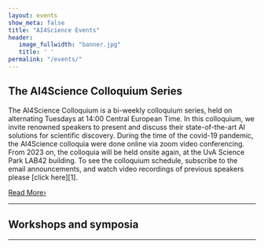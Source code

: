 ```yaml
---
layout: events
show_meta: false
title: "AI4Science Events"
header:
   image_fullwidth: "banner.jpg"
   title: ' '
permalink: "/events/"
---
```



## The AI4Science Colloquium Series

The AI4Science Colloquium is a bi-weekly colloquium series, held on alternating Tuesdays at 14:00 Central European Time. In this colloquium, we invite renowned speakers to present and discuss their state-of-the-art AI solutions for scientific discovery. During the time of the covid-19 pandemic, the AI4Science colloquia were done online via zoom video conferencing. From 2023 on, the colloquia will be held onsite again, at the UvA Science Park LAB42 building.
To see the colloquium schedule, subscribe to the email announcements, and watch video recordings of previous speakers please [click here][1].

<a class="radius button small" href="{{ site.url }}{{ site.baseurl }}/colloquium/">Read More›</a>

	

---

## Workshops and symposia





---


